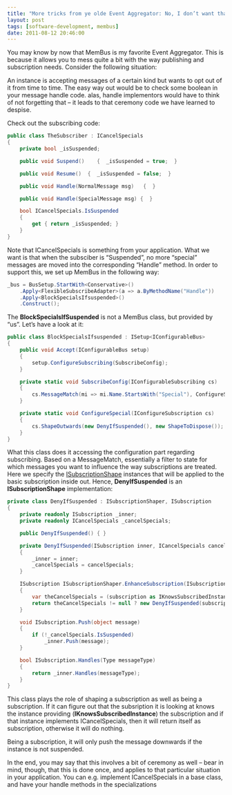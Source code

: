 ```yaml
---
title: "More tricks from ye olde Event Aggregator: No, I don’t want that message for a while"
layout: post
tags: [software-development, membus]
date: 2011-08-12 20:46:00
---
```


You may know by now that MemBus is my favorite Event Aggregator. This is because it allows you to mess quite a bit with the way publishing and subscription needs. Consider the following situation:

An instance is accepting messages of a certain kind but wants to opt out of it from time to time. The easy way out would be to check some boolean in your message handle code. alas, handle implementors would have to think of not forgetting that – it leads to that ceremony code we have learned to despise.

Check out the subscribing code:

```csharp
public class TheSubscriber : ICancelSpecials
{
    private bool _isSuspended;

    public void Suspend()    {  _isSuspended = true;  }

    public void Resume()  {  _isSuspended = false;  }

    public void Handle(NormalMessage msg)   {  }

    public void Handle(SpecialMessage msg) {  }

    bool ICancelSpecials.IsSuspended
    {
        get { return _isSuspended; }
    }
}
```

Note that ICancelSpecials is something from your application. What we want is that when the subsciber is “Suspended”, no more “special” messages are moved into the corresponding “Handle” method. In order to support this, we set up MemBus in the following way:

```csharp
_bus = BusSetup.StartWith<Conservative>()
    .Apply<FlexibleSubscribeAdapter>(a => a.ByMethodName("Handle"))
    .Apply<BlockSpecialsIfsuspended>()
    .Construct();
```

The **BlockSpecialsIfSuspended** is not a MemBus class, but provided by “us”. Let’s have a look at it:

```csharp
public class BlockSpecialsIfsuspended : ISetup<IConfigurableBus>
{
    public void Accept(IConfigurableBus setup)
    {
        setup.ConfigureSubscribing(SubscribeConfig);
    }

    private static void SubscribeConfig(IConfigurableSubscribing cs)
    {
        cs.MessageMatch(mi => mi.Name.StartsWith("Special"), ConfigureSpecial);
    }

    private static void ConfigureSpecial(IConfigureSubscription cs)
    {
        cs.ShapeOutwards(new DenyIfSuspended(), new ShapeToDispose());
    }
}
```

What this class does it accessing the configuration part regarding subscribing. Based on a MessageMatch, essentially a filter to state for which messages you want to influence the way subscriptions are treated. Here we specify the [ISubscriptionShape](http://realfiction.net/go/181) instances that will be applied to the basic subscription inside out. Hence, **DenyIfSuspended** is an **ISubscriptionShape** implementation:

```csharp
private class DenyIfSuspended : ISubscriptionShaper, ISubscription
{
    private readonly ISubscription _inner;
    private readonly ICancelSpecials _cancelSpecials;

    public DenyIfSuspended() { }

    private DenyIfSuspended(ISubscription inner, ICancelSpecials cancelSpecials)
    {
        _inner = inner;
        _cancelSpecials = cancelSpecials;
    }

    ISubscription ISubscriptionShaper.EnhanceSubscription(ISubscription subscription)
    {
        var theCancelSpecials = (subscription as IKnowsSubscribedInstance).IfNotNull(ks => ks.Instance as ICancelSpecials);
        return theCancelSpecials != null ? new DenyIfSuspended(subscription, theCancelSpecials) : subscription;
    }

    void ISubscription.Push(object message)
    {
        if (!_cancelSpecials.IsSuspended)
            _inner.Push(message);
    }

    bool ISubscription.Handles(Type messageType)
    {
        return _inner.Handles(messageType);
    }
}
```

This class plays the role of shaping a subscription as well as being a subscription. If it can figure out that the subsription it is looking at knows the instance providing (**IKnowsSubscribedInstance**) the subscription and if that instance implements ICancelSpecials, then it will return itself as subscription, otherwise it will do nothing.

Being a subscription, it will only push the message downwards if the instance is not suspended.

In the end, you may say that this involves a bit of ceremony as well – bear in mind, though, that this is done once, and applies to that particular situation in your application. You can e.g. implement ICancelSpecials in a base class, and have your handle methods in the specializations